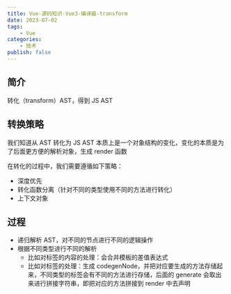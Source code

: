 ```yaml
---
title: Vue-源码知识-Vue3-编译器-transform
date: 2023-07-02
tags:
    - Vue
categories:
    - 技术
publish: false
---
```


## 简介

转化（transform）AST，得到 JS AST

## 转换策略

我们知道从 AST 转化为 JS AST 本质上是一个对象结构的变化，变化的本质是为了后面更方便的解析对象，生成 render 函数

在转化的过程中，我们需要遵循如下策略：

-   深度优先
-   转化函数分离（针对不同的类型使用不同的方法进行转化）
-   上下文对象

## 过程

-   递归解析 AST，对不同的节点进行不同的逻辑操作
-   根据不同类型进行不同的解析
    -   比如对标签的内容的处理：会合并模板的差值表达式
    -   比如对标签的处理：生成 codegenNode，并把对应要生成的方法存储起来，不同类型的标签会有不同的方法进行存储，后面的 generate 会取出来进行拼接字符串，即把对应的方法拼接到 render 中去声明
